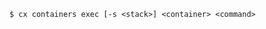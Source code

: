 <!-- layout:code post: containers_usage -->

```
$ cx containers exec [-s <stack>] <container> <command>
```
